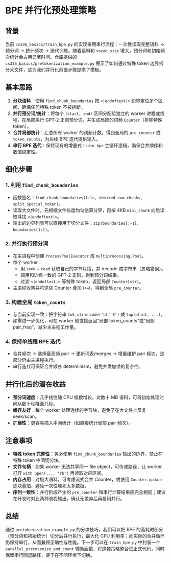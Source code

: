 # BPE 并行化预处理策略

## 背景
当前 `cs336_basics/train_bpe.py` 的实现采用串行流程：一次性读取完整语料 → 预分词 → 统计频次 → 迭代训练。随着语料和 `vocab_size` 增大，预分词和初始频次统计会占用显著时间。仓库提供的 `cs336_basics/pretokenization_example.py` 展示了如何通过特殊 token 边界拆分大文件，这为我们并行化前置步骤提供了模板。

## 基本思路
1. **分块语料**：使用 `find_chunk_boundaries` 按 `<|endoftext|>` 边界定位多个区间，确保任何特殊 token 不被拆断。
2. **并行预分词/统计**：将每个 `(start, end)` 区间分配给独立的 worker 进程或线程，在局部执行 GPT‑2 正则预分词，并生成局部的词频 `Counter`（排除特殊 token）。
3. **合并局部统计**：汇总所有 worker 的词频计数，得到全局的 `pre_counter` 或 `token_counts`，为后续 BPE 迭代提供输入。
4. **串行 BPE 迭代**：保持现有的增量式 `train_bpe` 主循环逻辑，确保合并顺序和数值稳定性。

## 细化步骤
### 1. 利用 `find_chunk_boundaries`
- 函数签名：`find_chunk_boundaries(file, desired_num_chunks, split_special_token)`。
- 读取大文件时，先根据文件长度均匀估算分界，再按 4KB `mini_chunk` 向后读取寻找 `<|endoftext|>`。
- 输出的边界列表可以直接用于切分文件：`zip(boundaries[:-1], boundaries[1:])`。

### 2. 并行执行预分词
- 在主进程中创建 `ProcessPoolExecutor` 或 `multiprocessing.Pool`。
- 每个 worker：
  - 用 `seek` + `read` 获取自己的字节片段，并 decode 成字符串（忽略错误）。
  - 调用和训练一致的 GPT‑2 正则，得到预分词结果。
  - 过滤 `<|endoftext|>` 等特殊 token，返回局部 `Counter[str]`。
- 主进程收集并将这些 Counter 叠加 (`+=`)，得到全局 `pre_counter`。

### 3. 构建全局 `token_counts`
- 与当前实现一致：把字符串 `tok_str` `encode('utf-8')` 成 `tuple[int, ...]`。
- 如需进一步优化，可在 worker 侧直接返回“局部 token_counts”或“局部 pair_freq”，减少主进程工作量。

### 4. 保持单线程 BPE 迭代
- 合并频次 → 选择最高频 pair → 更新词表/merges → 增量维护 pair 频次，这部分仍由主进程执行。
- 串行迭代可保证合并顺序 determinism，避免并发加锁的复杂性。

## 并行化后的潜在收益
- **预分词速度**：几乎线性随 CPU 核数增长。对数十 MB 语料，可将初始处理时间从数十秒降至几秒。
- **缓存友好**：每个 worker 处理连续的字节块，避免了在大文件上反复 seek/scan。
- **扩展性**：更容易插入中间统计（如直接统计局部 pair 频次）。

## 注意事项
- **特殊 token 完整性**：务必使用 `find_chunk_boundaries` 输出的边界，禁止在特殊 token 中间切分块。
- **文件句柄**：如果 worker 无法共享同一 file object，可传递路径，让 worker 打开 `with open(..., 'rb')` 再读取对应区间。
- **内存占用**：对极大语料，可考虑流式合并 Counter，或使用 `Counter.update` 逐块叠加，避免一次性堆积太多数据。
- **序列一致性**：并行阶段产生的 `pre_counter` 和串行计算结果应完全相同；建议在开发时对比两种流程输出，确认无差异后再启用并行。

## 总结
通过 `pretokenization_example.py` 的分块技巧，我们可以把 BPE 的高耗时部分（预分词和初始统计）切分后并行执行，最大化 CPU 利用率；而实际的合并循环仍保持串行，从而兼顾正确性与性能。下一步可以在 `train_bpe.py` 中封装一个 `parallel_pretokenize_and_count` 辅助函数，将这套策略整合进正式代码，同时保留串行回退路径，便于在不同环境下切换。
